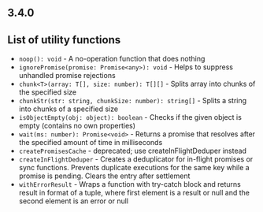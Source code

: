 ## 3.4.0
## List of utility functions

- `noop(): void` - A no-operation function that does nothing
- `ignorePromise(promise: Promise<any>): void` - Helps to suppress unhandled promise rejections
- `chunk<T>(array: T[], size: number): T[][]` - Splits array into chunks of the specified size
- `chunkStr(str: string, chunkSize: number): string[]` - Splits a string into chunks of a specified size
- `isObjectEmpty(obj: object): boolean` - Checks if the given object is empty (contains no own properties)
- `wait(ms: number): Promise<void>` - Returns a promise that resolves after the specified amount of time in milliseconds
- `createPromisesCache` - deprecated; use createInFlightDeduper instead
- `createInFlightDeduper` - Creates a deduplicator for in-flight promises or sync functions. Prevents duplicate executions for the same key while a promise is pending. Clears the entry after settlement
- `withErrorResult` - Wraps a function with try-catch block and returns result in format of a tuple, where first element is a result or null and the second element is an error or null
